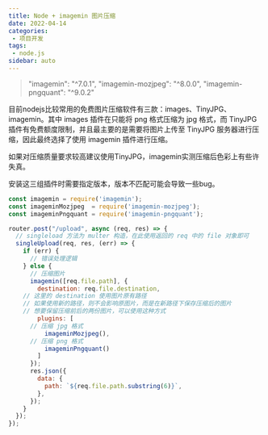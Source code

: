 ```yaml
---
title: Node + imagemin 图片压缩
date: 2022-04-14
categories:
 - 项目开发
tags:
 - node.js
sidebar: auto
---
```


> "imagemin": "^7.0.1",
  "imagemin-mozjpeg": "^8.0.0",
  "imagemin-pngquant": "^9.0.2"

目前nodejs比较常用的免费图片压缩软件有三款：images、TinyJPG、imagemin。其中 images 插件在只能将 png 格式压缩为 jpg 格式，而 TinyJPG 插件有免费额度限制，并且最主要的是需要将图片上传至 TinyJPG 服务器进行压缩，因此最终选择了使用 imagemin 插件进行压缩。

如果对压缩质量要求较高建议使用TinyJPG，imagemin实测压缩后色彩上有些许失真。

安装这三组插件时需要指定版本，版本不匹配可能会导致一些bug。

```js
const imagemin = require('imagemin');
const imageminMozjpeg  = require('imagemin-mozjpeg');
const imageminPngquant = require('imagemin-pngquant');

router.post("/upload", async (req, res) => {
  // singleload 方法为 multer 构造，在此使用返回的 req 中的 file 对象即可
  singleUpload(req, res, (err) => {
    if (err) {
      // 错误处理逻辑
    } else {
      // 压缩图片
      imagemin([req.file.path], {
        destination: req.file.destination,
	// 这里的 destination 使用图片原有路径
	// 如果使用新的路径，则不会影响原图片，而是在新路径下保存压缩后的图片
	// 想要保留压缩前后的两份图片，可以使用这种方式
        plugins: [
	  // 压缩 jpg 格式
          imageminMozjpeg(),
	  // 压缩 png 格式
          imageminPngquant()
        ]
      });
      res.json({
        data: {
          path: `${req.file.path.substring(6)}`,
        },
      });
    }
  });
});
```